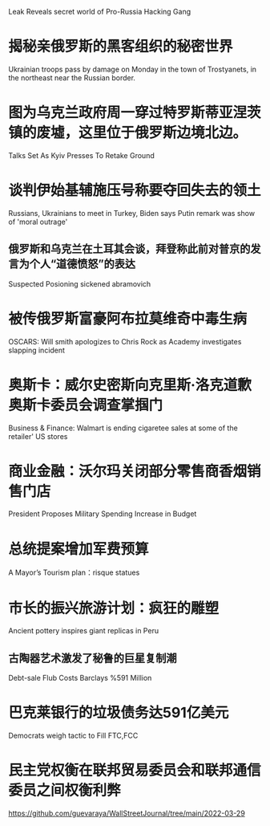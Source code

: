 [#]: subject: "华尔街日报简讯-2022-03-29"
[#]: via: "https://www.baogaoting.com/info/116139"
[#]: author: "https://www.baogaoting.com/info/116139"
[#]: collector: "guevaraya"
[#]: translator: "guevaraya "
[#]: reviewer: " "
[#]: publisher: " "
[#]: url: " "


Leak Reveals secret world of Pro-Russia Hacking Gang
# 揭秘亲俄罗斯的黑客组织的秘密世界
Ukrainian troops pass by damage on Monday in the town of Trostyanets, in the northeast near the Russian border.
# 图为乌克兰政府周一穿过特罗斯蒂亚涅茨镇的废墟，这里位于俄罗斯边境北边。
Talks Set As Kyiv Presses To Retake Ground
# 谈判伊始基辅施压号称要夺回失去的领土
Russians, Ukrainians to meet in Turkey, Biden says Putin remark was show of 'moral outrage'
## 俄罗斯和乌克兰在土耳其会谈，拜登称此前对普京的发言为个人“道德愤怒”的表达
Suspected Posioning sickened abramovich
# 被传俄罗斯富豪阿布拉莫维奇中毒生病
OSCARS: Will smith apologizes to Chris Rock as Academy investigates slapping incident
# 奥斯卡：威尔史密斯向克里斯·洛克道歉奥斯卡委员会调查掌掴门
Business & Finance: Walmart is ending cigaretee sales at some of the retailer' US stores
# 商业金融：沃尔玛关闭部分零售商香烟销售门店
President Proposes Military Spending Increase in Budget
# 总统提案增加军费预算
A Mayor’s Tourism plan：risque statues
#  市长的振兴旅游计划：疯狂的雕塑
Ancient pottery inspires giant replicas in Peru
## 古陶器艺术激发了秘鲁的巨星复制潮 
Debt-sale Flub Costs Barclays %591 Million
# 巴克莱银行的垃圾债务达591亿美元
Democrats weigh tactic to Fill FTC,FCC
# 民主党权衡在联邦贸易委员会和联邦通信委员之间权衡利弊

https://github.com/guevaraya/WallStreetJournal/tree/main/2022-03-29
